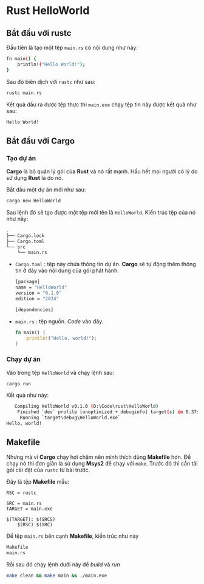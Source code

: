 # Rust HelloWorld

## Bắt đầu với rustc

Đầu tiên là tạo một tệp `main.rs` có nội dung như này:

```bash title="main.rs"
fn main() {
    println!("Hello World!");
}
```

Sau đó biên dịch với `rustc` như sau:

```bash
rustc main.rs
```

Kết quả đầu ra được tệp thực thi `main.exe` chạy tệp tin này được kết quả như sau:

```txt
Hello World!
```

## Bắt đầu với Cargo

### Tạo dự án

__Cargo__ là bộ quản lý gói của __Rust__ và nó rất mạnh. Hầu hết mọi người có lý do sử dụng __Rust__ là do nó.

Bắt đầu một dự án mới như sau:

```bash
cargo new HelloWorld
```

Sau lệnh đó sẽ tạo được một tệp mới tên là `HelloWorld`. Kiến trúc tệp của nó như này:

```bash
.
├── Cargo.lock
├── Cargo.toml
└── src
    └── main.rs
```

- `Cargo.toml` : tệp này chứa thông tin dự án. __Cargo__ sẽ tự động thêm thông tin ở đây vào nội dung của gói phát hành.
    ```bash title="Cargo.toml"
    [package]
    name = "HelloWorld"
    version = "0.1.0"
    edition = "2024"

    [dependencies]
    ```
- `main.rs` : tệp nguồn. _Code_ vào đây.
    ```rust
    fn main() {
        println!("Hello, world!");
    }
    ```

### Chạy dự án

Vào trong tệp `HelloWorld` và chạy lệnh sau:

```bash
cargo run
```

Kết quả như này:

```bash
   Compiling HelloWorld v0.1.0 (D:\Code\rust\HelloWorld)
    Finished `dev` profile [unoptimized + debuginfo] target(s) in 0.37s
     Running `target\debug\HelloWorld.exe`
Hello, world!
```

## Makefile

Nhưng mà vì __Cargo__ chạy hơi chậm nên mình thích dùng __Makefile__ hơn. Để chạy nò thì đơn giản là sử dụng __Msys2__ để chạy với `make`. Trước đó thì cần tải gói cài đặt của `rustc` từ bài trước.

Đây là tệp __Makefile__ mẫu:

```make title="Makefile"
RSC = rustc

SRC = main.rs
TARGET = main.exe

$(TARGET): $(SRCS)
	$(RSC) $(SRC)
```

Để tệp `main.rs` bên cạnh __Makefile__, kiến trúc như này

```txt
Makefile
main.rs
```

Rồi sau đó chạy lệnh dưới này để _build_ và _run_

```bash
make clean && make main && ./main.exe
```